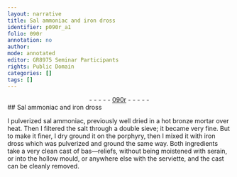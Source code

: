 ```yaml
---
layout: narrative
title: Sal ammoniac and iron dross
identifier: p090r_a1
folio: 090r
annotation: no
author:
mode: annotated
editor: GR8975 Seminar Participants
rights: Public Domain
categories: []
tags: []
---
```


 <div class="folio" align="center">- - - - - <a href="http://gallica.bnf.fr/ark:/12148/btv1b10500001g/f185.image" target="_blank">090r</a> - - - - - </div> 
## Sal ammoniac and iron dross

 
 I pulverized sal ammoniac, previously well dried in a hot bronze mortar over heat. Then I filtered the salt through a double sieve; it became very fine. But to make it finer, I dry ground it on the porphyry, then I mixed it with iron dross which was pulverized and ground the same way. Both ingredients take a very clean cast of bas—reliefs, without being moistened with serain, or into the hollow mould, or anywhere else with the serviette, and the cast can be cleanly removed. 
 